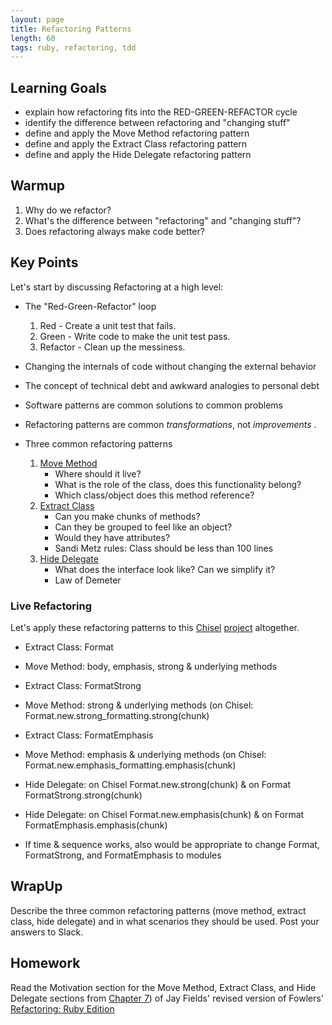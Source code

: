 ```yaml
---
layout: page
title: Refactoring Patterns
length: 60
tags: ruby, refactoring, tdd
---
```


## Learning Goals

*   explain how refactoring fits into the RED-GREEN-REFACTOR cycle
*   identify the difference between refactoring and "changing stuff"
*   define and apply the Move Method refactoring pattern
*   define and apply the Extract Class refactoring pattern
*   define and apply the Hide Delegate refactoring pattern

## Warmup
1.  Why do we refactor?
2.  What's the difference between "refactoring" and "changing stuff"?
3.  Does refactoring always make code better?

## Key Points

Let's start by discussing Refactoring at a high level:

*   The "Red-Green-Refactor" loop

    1.  Red - Create a unit test that fails.
    2.  Green - Write code to make the unit test pass.
    3.  Refactor - Clean up the messiness.


*   Changing the internals of code without changing the external behavior
*   The concept of technical debt and awkward analogies to personal debt
*   Software patterns are common solutions to common problems
*   Refactoring patterns are common *transformations*, not *improvements* .
*   Three common refactoring patterns

    1.  [Move Method](refactoring_patterns_1)
        * Where should it live? 
        * What is the role of the class, does this functionality belong?  
        * Which class/object does this method reference?  
    2.  [Extract Class](refactoring_patterns_2)
        * Can you make chunks of methods?  
        * Can they be grouped to feel like an object?  
        * Would they have attributes? 
        * Sandi Metz rules: Class should be less than 100 lines
    3.  [Hide Delegate](refactoring_patterns_3)
        * What does the interface look like? Can we simplify it?  
        * Law of Demeter

### Live Refactoring  
Let's apply these refactoring patterns to this [Chisel](https://github.com/turingschool/curriculum/blob/master/source/projects/chisel.markdown) [project](https://github.com/AliSchlereth/chisel) altogether.   

* Extract Class: Format  
* Move Method: body, emphasis, strong & underlying methods  
* Extract Class: FormatStrong  
* Move Method: strong & underlying methods (on Chisel: Format.new.strong_formatting.strong(chunk)  
* Extract Class: FormatEmphasis  
* Move Method: emphasis & underlying methods (on Chisel: Format.new.emphasis_formatting.emphasis(chunk)  
* Hide Delegate: on Chisel Format.new.strong(chunk) & on Format FormatStrong.strong(chunk)   
* Hide Delegate: on Chisel Format.new.emphasis(chunk) & on Format FormatEmphasis.emphasis(chunk)  

* If time & sequence works, also would be appropriate to change Format, FormatStrong, and FormatEmphasis to modules  

## WrapUp  
Describe the three common refactoring patterns (move method, extract class, hide delegate) and in what scenarios they should be used. Post your answers to Slack.  

## Homework 
Read the Motivation section for the Move Method, Extract Class, and Hide Delegate sections from [Chapter 7](https://dl.dropboxusercontent.com/u/69001/Refactoring/Refactoring%20-%20Chapter%207.pdf)) of Jay Fields' revised version of Fowlers'
[Refactoring: Ruby Edition](http://www.amazon.com/Refactoring-Edition-Addison-Wesley-Professional-Series/dp/0321984137)
